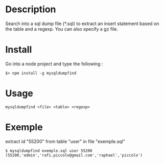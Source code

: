 # Description

Search into a sql dump file (\*.sql) to extract an insert statement based on the table and a regexp.
You can also specify a gz file.

# Install

Go into a node project and type the following :

    $> npm install -g mysqldumpfind

# Usage

    mysqldumpfind <file> <table> <regexp>

# Exemple

extract id "55200" from table "user" in file "exemple.sql"

    $ mysqldumpfind exemple.sql user 55200
    (55200,'admin','rafi.piccolo@gmail.com','raphael','piccolo')
